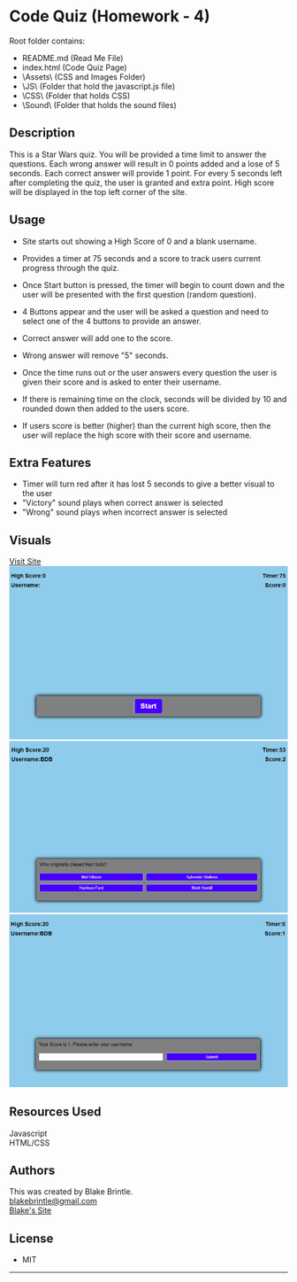 # Code Quiz (Homework - 4)

Root folder contains:

* README.md      (Read Me File)
* index.html     (Code Quiz Page)
* \Assets\       (CSS and Images Folder)
*   \JS\        (Folder that hold the javascript.js file)
*   \CSS\       (Folder that holds CSS)
*   \Sound\     (Folder that holds the sound files)

## Description
This is a Star Wars quiz. You will be provided a time limit to answer the questions. Each wrong answer will result in 0 points added and a lose of 5 seconds. Each correct answer will provide 1 point. For every 5 seconds left after completing the quiz, the user is granted and extra point. High score will be displayed in the top left corner of the site.

## Usage
* Site starts out showing a High Score of 0 and a blank username.
* Provides a timer at 75 seconds and a score to track users current progress through the quiz.

* Once Start button is pressed, the timer will begin to count down and the user will be presented with the first question (random question).
* 4 Buttons appear and the user will be asked a question and need to select one of the 4 buttons to provide an answer.

* Correct answer will add one to the score.
* Wrong answer will remove "5" seconds.

* Once the time runs out or the user answers every question the user is given their score and is asked to enter their username.
* If there is remaining time on the clock, seconds will be divided by 10 and rounded down then added to the users score.
* If users score is better (higher) than the current high score, then the user will replace the high score with their score and username.

## Extra Features
* Timer will turn red after it has lost 5 seconds to give a better visual to the user
* "Victory" sound plays when correct answer is selected
* "Wrong" sound plays when incorrect answer is selected

## Visuals
<a href="https://bbrintle.github.io/4-Code-Quiz/">Visit Site</a>
<br>
<img src="./Assets/Images/MainScreen.PNG">
<img src="./Assets/Images/QuizScreen.PNG">
<img src="./Assets/Images/GameOverScreen.PNG">

## Resources Used
Javascript
<br>
HTML/CSS

## Authors
This was created by Blake Brintle. 
<br>
blakebrintle@gmail.com
<br>
<a href="https://bbrintle.github.io/">Blake's Site</a>


## License
* MIT

- - -